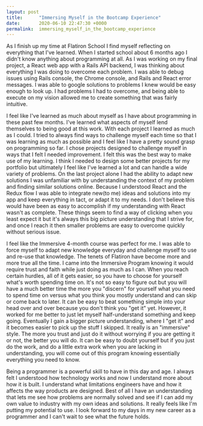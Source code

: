 ```yaml
---
layout: post
title:      "Immersing Myself in the Bootcamp Experience"
date:       2020-06-10 22:47:30 +0000
permalink:  immersing_myself_in_the_bootcamp_experience
---
```



<!-- wp:paragraph -->
<p>As I finish up my time at Flatiron School I find myself reflecting on everything that I've learned.  When I started school about 6 months ago I didn't know anything about programming at all.  As I was working on my final project, a React web app with a Rails API backend, I was thinking about everything I was doing to overcome each problem.  I was able to debug issues using Rails console, the Chrome console, and Rails and React error messages.  I was able to google solutions to problems I knew would be easy enough to look up.  I had problems I had to overcome, and being able to execute on my vision allowed me to create something that was fairly intuitive.</p>
<!-- /wp:paragraph -->

<!-- wp:paragraph -->
<p>I feel like I've learned as much about myself as I have about programming in these past few months.  I've learned what aspects of myself lend themselves to being good at this work.  With each project I learned as much as I could.  I tried to always find ways to challenge myself each time so that I was learning as much as possible and I feel like I have a pretty sound grasp on programming so far.  I chose projects designed to challenge myself in ways that I felt I needed improvement.  I felt this was the best way to make use of my learning.  I think I needed to design some better projects for my portfolio but ultimately I feel like I've learned a lot and can handle a wide variety of problems.  On the last project alone I had the ability to adapt new solutions I was unfamiliar with by understanding the context of my problem and finding similar solutions online.  Because I understood React and the Redux flow I was able to integrate new(to me) ideas and solutions into my app and keep everything in tact, or adapt it to my needs.  I don't believe this would have been as easy to accomplish if my understanding with React wasn't as complete.  These things seem to find a way of clicking when you least expect it but it's always this big picture understanding that I strive for, and once I reach it then smaller problems are easy to overcome quickly without serious issue.</p>
<!-- /wp:paragraph -->

<!-- wp:paragraph -->
<p>I feel like the Immersive 4-month course was perfect for me.  I was able to force myself to adapt new knowledge everyday and challenge myself to use and re-use that knowledge.  The tenets of Flatiron have become more and more true all the time.  I came into the Immersive Program knowing it would require trust and faith while just doing as much as I can.  When you reach certain hurdles, all of it gets easier, so you have to choose for yourself what's worth spending time on.  It's not so easy to figure out but you will have a much better time the more you "discern" for yourself what you need to spend time on versus what you think you mostly understand and can skip or come back to later.  It can be easy to beat something simple into your head over and over because you don't think you "get it" yet.  However, it worked for me better to just let myself half-understand something and keep going.  Eventually I gain a bigger picture understanding, where I "get it" and it becomes easier to pick up the stuff I skipped.  It really is an "immersive" style.  The more you trust and just do it without worrying if you are getting it or not, the better you will do.  It can be easy to doubt yourself but if you just do the work, and do a little extra work when you are lacking in understanding, you will come out of this program knowing essentially everything you need to know.</p>
<!-- /wp:paragraph -->

<!-- wp:paragraph -->
<p>Being a programmer is a powerful skill to have in this day and age.  I always felt I understood how technology works and now I understand more about how it is built.  I understand what limitations engineers have and how it affects the way products are designed.  Best of all I have an understanding that lets me see how problems are normally solved and see if I can add my own value to industry with my own ideas and solutions.  It really feels like I'm putting my potential to use.  I look forward to my days in my new career as a programmer and I can't wait to see what the future holds.</p>
<!-- /wp:paragraph -->
